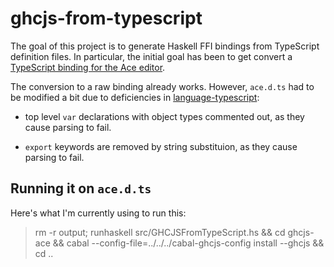 ghcjs-from-typescript
=====================

The goal of this project is to generate Haskell FFI bindings from
TypeScript definition files.  In particular, the initial goal has been
to get convert a
[TypeScript binding for the Ace editor](https://github.com/borisyankov/DefinitelyTyped/blob/master/ace/ace.d.ts).

The conversion to a raw binding already works.  However, `ace.d.ts`
had to be modified a bit due to deficiencies in
[language-typescript](http://hackage.haskell.org/package/language-typescripte):

* top level `var` declarations with object types commented out, as
  they cause parsing to fail.

* `export` keywords are removed by string substituion, as they cause
  parsing to fail.

Running it on `ace.d.ts`
------------------------

Here's what I'm currently using to run this:

> rm -r output; runhaskell src/GHCJSFromTypeScript.hs && cd ghcjs-ace && cabal --config-file=../../../cabal-ghcjs-config install --ghcjs && cd ..
